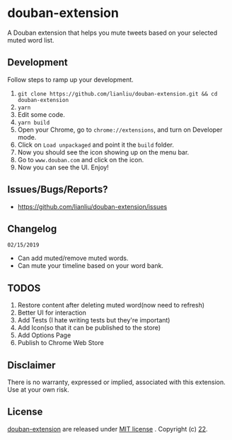 # douban-extension
A Douban extension that helps you mute tweets based on your selected muted word list.

## Development
Follow steps to ramp up your development.

1. `git clone https://github.com/lianliu/douban-extension.git && cd douban-extension`
2. `yarn`
3. Edit some code.
4. `yarn build`
5. Open your Chrome, go to `chrome://extensions`, and turn on Developer mode.
6. Click on `Load unpackaged` and point it the `build` folder.
7. Now you should see the icon showing up on the menu bar.
8. Go to `www.douban.com` and click on the icon.
9. Now you can see the UI. Enjoy!

## Issues/Bugs/Reports?
* https://github.com/lianliu/douban-extension/issues

## Changelog
`02/15/2019`
* Can add muted/remove muted words.
* Can mute your timeline based on your word bank.

## TODOS
1. Restore content after deleting muted word(now need to refresh)
2. Better UI for interaction
3. Add Tests (I hate writing tests but they're important)
4. Add Icon(so that it can be published to the store)
5. Add Options Page
6. Publish to Chrome Web Store

## Disclaimer
There is no warranty, expressed or implied, associated with this extension. Use at your own risk.

## License
[douban-extension](https://github.com/lianliu/douban-extension) are released under [MIT license](https://github.com/lianliu/douban-extension/blob/master/LICENSE) . Copyright (c) [22](https://www.douban.com/people/John_316/).
